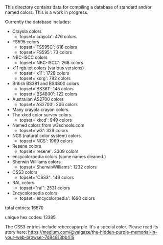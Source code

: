 This directory contains data for compiling a database of standard and/or named
colors. This is a work in progress. 

Currently the database includes:

- Crayola colors
    - topset='crayola': 476 colors
- FS595 colors
    - topset='FS595C': 616 colors
    - topset='FS595': 73 colors
- NBC-ISCC colors
    - topset='NBC-ISCC': 268 colors
- x11 rgb.txt colors (various versions)
    - topset='x11': 1728 colors
    - topset='xorg': 782 colors
- British BS381 and BS4800 colors
    - topset='BS381': 145 colors
    - topset='BS4800': 122 colors
- Australian AS2700 colors
    - topset='AS2700': 206 colors
- Many crayola crayon colors. 
- The xkcd color survey colors. 
    - topset='xkcd': 949 colors
- Named colors from w3schools.com
    - topset='w3': 326 colors
- NCS (natural color system) colors.
    - topset='NCS': 1969 colors
- Resene colors
    - topset='resene': 3309 colors
- encycolorpedia colors (some names cleaned.)
- Sherwin Williams colors
    - topset='SherwinWilliams': 1232 colors
- CSS3 colors
    - topset="CSS3": 148 colors 
- RAL colors
    - topset="ral": 2531 colors
- Encycolorpedia colors
    - topset='encycolorpedia': 1690 colors

total entries: 16570

unique hex codes: 13385



The CSS3 entries include rebeccapurple. It's a special color. Please read its
story here: https://medium.com/@valgaze/the-hidden-purple-memorial-in-your-web-browser-7d84813bb416
